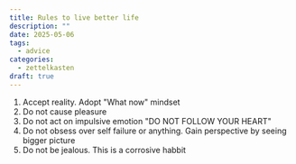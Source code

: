 ```yaml
---
title: Rules to live better life
description: ""
date: 2025-05-06
tags:
  - advice
categories:
  - zettelkasten
draft: true
---
```


1. Accept reality. Adopt "What now" mindset
2. Do not cause pleasure
3. Do not act on impulsive emotion
    "DO NOT FOLLOW YOUR HEART"
4. Do not obsess over self failure or anything. Gain perspective by seeing bigger picture
5. Do not be jealous. This is a corrosive habbit
